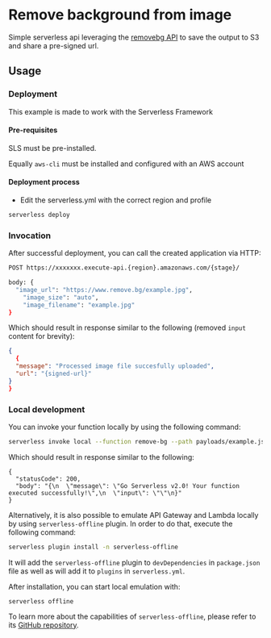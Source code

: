 # Remove background from image

Simple serverless api leveraging the [removebg API]() to save the output to S3 and share a pre-signed url.

## Usage

### Deployment

This example is made to work with the Serverless Framework

#### Pre-requisites

SLS must be pre-installed.

Equally `aws-cli` must be installed and configured with an AWS account

#### Deployment process

* Edit the serverless.yml with the correct region and profile

```bash
serverless deploy
```

### Invocation

After successful deployment, you can call the created application via HTTP:

```bash
POST https://xxxxxxx.execute-api.{region}.amazonaws.com/{stage}/

body: {
  "image_url": "https://www.remove.bg/example.jpg",
	"image_size": "auto",
	"image_filename": "example.jpg"
}
```

Which should result in response similar to the following (removed `input` content for brevity):

```json
{
  {
  "message": "Processed image file succesfully uploaded",
  "url": "{signed-url}"
}
}
```

### Local development

You can invoke your function locally by using the following command:

```bash
serverless invoke local --function remove-bg --path payloads/example.json
```

Which should result in response similar to the following:

```
{
  "statusCode": 200,
  "body": "{\n  \"message\": \"Go Serverless v2.0! Your function executed successfully!\",\n  \"input\": \"\"\n}"
}
```


Alternatively, it is also possible to emulate API Gateway and Lambda locally by using `serverless-offline` plugin. In order to do that, execute the following command:

```bash
serverless plugin install -n serverless-offline
```

It will add the `serverless-offline` plugin to `devDependencies` in `package.json` file as well as will add it to `plugins` in `serverless.yml`.

After installation, you can start local emulation with:

```
serverless offline
```

To learn more about the capabilities of `serverless-offline`, please refer to its [GitHub repository](https://github.com/dherault/serverless-offline).
